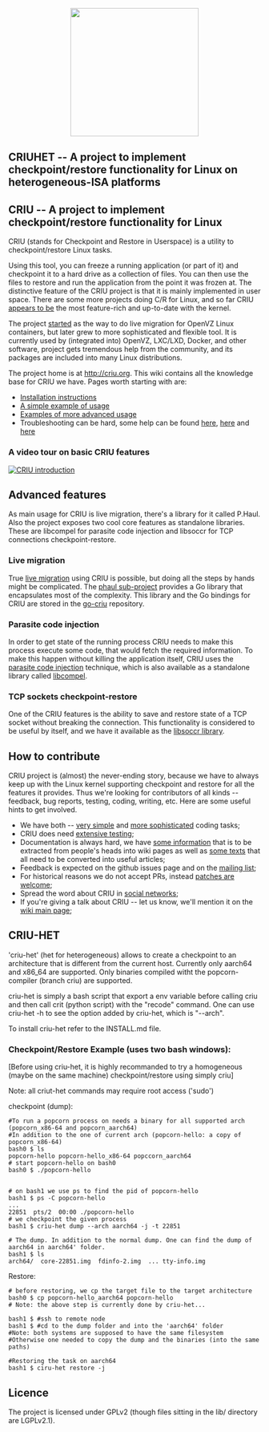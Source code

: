 <p align="center"><img src="http://www.popcornlinux.org/images/images/criuhet.png" width="256px"/></p>

## CRIUHET -- A project to implement checkpoint/restore functionality for Linux on heterogeneous-ISA platforms

## CRIU -- A project to implement checkpoint/restore functionality for Linux

CRIU (stands for Checkpoint and Restore in Userspace) is a utility to checkpoint/restore Linux tasks.

Using this tool, you can freeze a running application (or part of it) and checkpoint 
it to a hard drive as a collection of files. You can then use the files to restore and run the
application from the point it was frozen at. The distinctive feature of the CRIU
project is that it is mainly implemented in user space. There are some more projects
doing C/R for Linux, and so far CRIU [appears to be](https://criu.org/Comparison_to_other_CR_projects) 
the most feature-rich and up-to-date with the kernel.

The project [started](https://criu.org/History) as the way to do live migration for OpenVZ
Linux containers, but later grew to more sophisticated and flexible tool. It is currently 
used by (integrated into) OpenVZ, LXC/LXD, Docker, and other software, project gets tremendous 
help from the community, and its packages are included into many Linux distributions.

The project home is at http://criu.org. This wiki contains all the knowledge base for CRIU we have.
Pages worth starting with are:
- [Installation instructions](http://criu.org/Installation)
- [A simple example of usage](http://criu.org/Simple_loop)
- [Examples of more advanced usage](https://criu.org/Category:HOWTO)
- Troubleshooting can be hard, some help can be found [here](https://criu.org/When_C/R_fails), [here](https://criu.org/What_cannot_be_checkpointed) and [here](https://criu.org/FAQ)

### A video tour on basic CRIU features
[![CRIU introduction](https://asciinema.org/a/7fnt2prsumvxiwf3ng61fgct3.png)](https://asciinema.org/a/7fnt2prsumvxiwf3ng61fgct3)

## Advanced features

As main usage for CRIU is live migration, there's a library for it called P.Haul. Also the
project exposes two cool core features as standalone libraries. These are libcompel for parasite code 
injection and libsoccr for TCP connections checkpoint-restore.

### Live migration

True [live migration](https://criu.org/Live_migration) using CRIU is possible, but doing
all the steps by hands might be complicated. The [phaul sub-project](https://criu.org/P.Haul)
provides a Go library that encapsulates most of the complexity. This library and the Go bindings
for CRIU are stored in the [go-criu](https://github.com/checkpoint-restore/go-criu) repository.


### Parasite code injection

In order to get state of the running process CRIU needs to make this process execute
some code, that would fetch the required information. To make this happen without
killing the application itself, CRIU uses the [parasite code injection](https://criu.org/Parasite_code)
technique, which is also available as a standalone library called [libcompel](https://criu.org/Compel).

### TCP sockets checkpoint-restore

One of the CRIU features is the ability to save and restore state of a TCP socket
without breaking the connection. This functionality is considered to be useful by
itself, and we have it available as the [libsoccr library](https://criu.org/Libsoccr).

## How to contribute

CRIU project is (almost) the never-ending story, because we have to always keep up with the
Linux kernel supporting checkpoint and restore for all the features it provides. Thus we're
looking for contributors of all kinds -- feedback, bug reports, testing, coding, writing, etc.
Here are some useful hints to get involved.

* We have both -- [very simple](https://github.com/xemul/criu/issues?q=is%3Aissue+is%3Aopen+label%3Aenhancement) and [more sophisticated](https://github.com/xemul/criu/issues?q=is%3Aissue+is%3Aopen+label%3A%22new+feature%22) coding tasks;
* CRIU does need [extensive testing](https://github.com/xemul/criu/issues?q=is%3Aissue+is%3Aopen+label%3Atesting);
* Documentation is always hard, we have [some information](https://criu.org/Category:Empty_articles) that is to be extracted from people's heads into wiki pages as well as [some texts](https://criu.org/Category:Editor_help_needed) that all need to be converted into useful articles;
* Feedback is expected on the github issues page and on the [mailing list](https://lists.openvz.org/mailman/listinfo/criu);
* For historical reasons we do not accept PRs, instead [patches are welcome](http://criu.org/How_to_submit_patches);
* Spread the word about CRIU in [social networks](http://criu.org/Contacts);
* If you're giving a talk about CRIU -- let us know, we'll mention it on the [wiki main page](https://criu.org/News/events);


## CRIU-HET

'criu-het' (het for heterogeneous) allows to create a checkpoint to an architecture that is different from the current host.
Currently only aarch64 and x86\_64 are supported. Only binaries compiled witht the popcorn-compiler (branch criu) are supported.

criu-het is simply a bash script that export a env variable before calling criu and then call crit (python script) with the "recode" command.
One can use criu-het -h to see the option added by criu-het, which is "--arch".

To install criu-het refer to the INSTALL.md file.


### Checkpoint/Restore Example (uses two bash windows):

[Before using criu-het, it is highly recommanded to try a homogeneous (maybe on the same machine) checkpoint/restore using simply criu]

Note: all criut-het commands may require root access ('sudo')

checkpoint (dump):
```
#To run a popcorn process on needs a binary for all supported arch (popcorn_x86-64 and popcorn_aarch64)
#In addition to the one of current arch (popcorn-hello: a copy of popcorn_x86-64)
bash0 $ ls
popcorn-hello popcorn-hello_x86-64 popccorn_aarch64
# start popcorn-hello on bash0
bash0 $ ./popcorn-hello


# on bash1 we use ps to find the pid of popcorn-hello
bash1 $ ps -C popcorn-hello
...
22851  pts/2  00:00 ./popcorn-hello
# we checkpoint the given process
bash1 $ criu-het dump --arch aarch64 -j -t 22851

# The dump. In addition to the normal dump. One can find the dump of aarch64 in aarch64' folder.
bash1 $ ls
arch64/  core-22851.img  fdinfo-2.img  ... tty-info.img
```

Restore:
```
# before restoring, we cp the target file to the target architecture
bash0 $ cp popcorn-hello_aarch64 popcorn-hello
# Note: the above step is currently done by criu-het...

bash1 $ #ssh to remote node
bash1 $ #cd to the dump folder and into the 'aarch64' folder
#Note: both systems are supposed to have the same filesystem
#Otherwise one needed to copy the dump and the binaries (into the same paths)

#Restoring the task on aarch64
bash1 $ ciru-het restore -j
```

## Licence

The project is licensed under GPLv2 (though files sitting in the lib/ directory are LGPLv2.1).


